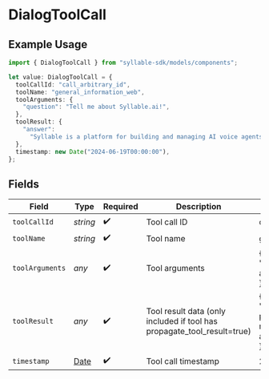 # DialogToolCall

## Example Usage

```typescript
import { DialogToolCall } from "syllable-sdk/models/components";

let value: DialogToolCall = {
  toolCallId: "call_arbitrary_id",
  toolName: "general_information_web",
  toolArguments: {
    "question": "Tell me about Syllable.ai!",
  },
  toolResult: {
    "answer":
      "Syllable is a platform for building and managing AI voice agents...",
  },
  timestamp: new Date("2024-06-19T00:00:00"),
};
```

## Fields

| Field                                                                                         | Type                                                                                          | Required                                                                                      | Description                                                                                   | Example                                                                                       |
| --------------------------------------------------------------------------------------------- | --------------------------------------------------------------------------------------------- | --------------------------------------------------------------------------------------------- | --------------------------------------------------------------------------------------------- | --------------------------------------------------------------------------------------------- |
| `toolCallId`                                                                                  | *string*                                                                                      | :heavy_check_mark:                                                                            | Tool call ID                                                                                  | call_arbitrary_id                                                                             |
| `toolName`                                                                                    | *string*                                                                                      | :heavy_check_mark:                                                                            | Tool name                                                                                     | general_information_web                                                                       |
| `toolArguments`                                                                               | *any*                                                                                         | :heavy_check_mark:                                                                            | Tool arguments                                                                                | {<br/>"question": "Tell me about Syllable.ai!"<br/>}                                          |
| `toolResult`                                                                                  | *any*                                                                                         | :heavy_check_mark:                                                                            | Tool result data (only included if tool has propagate_tool_result=true)                       | {<br/>"answer": "Syllable is a platform for building and managing AI voice agents..."<br/>}   |
| `timestamp`                                                                                   | [Date](https://developer.mozilla.org/en-US/docs/Web/JavaScript/Reference/Global_Objects/Date) | :heavy_check_mark:                                                                            | Tool call timestamp                                                                           | 2024-06-19T00:00:00                                                                           |